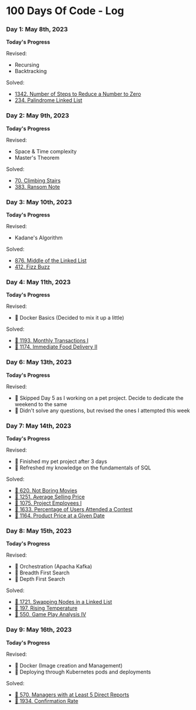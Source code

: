 # 100 Days Of Code - Log

### Day 1: May 8th, 2023

**Today's Progress**

Revised:
- Recursing
- Backtracking

Solved:
- [1342. Number of Steps to Reduce a Number to Zero](https://leetcode.com/problems/number-of-steps-to-reduce-a-number-to-zero/)
- [234. Palindrome Linked List](https://leetcode.com/problems/palindrome-linked-list/)

### Day 2: May 9th, 2023

**Today's Progress**

Revised:
- Space & Time complexity
- Master's Theorem

Solved:
- [70. Climbing Stairs](https://leetcode.com/problems/climbing-stairs/description/)
- [383. Ransom Note](https://leetcode.com/problems/ransom-note/)

### Day 3: May 10th, 2023

**Today's Progress**

Revised:
- Kadane's Algorithm

Solved:
- [876. Middle of the Linked List](https://leetcode.com/problems/middle-of-the-linked-list/)
- [412. Fizz Buzz](https://leetcode.com/problems/fizz-buzz/)

### Day 4: May 11th, 2023

**Today's Progress**

Revised:
- 📌 Docker Basics (Decided to mix it up a little)

Solved:
- [📌 1193. Monthly Transactions I](https://leetcode.com/problems/monthly-transactions-i/)
- [📌 1174. Immediate Food Delivery II](https://leetcode.com/problems/immediate-food-delivery-ii/)

### Day 6: May 13th, 2023

**Today's Progress**

Revised:
- 📌 Skipped Day 5 as I working on a pet project. Decide to dedicate the weekend to the same 
- 📌 Didn't solve any questions, but revised the ones I attempted this week

### Day 7: May 14th, 2023

**Today's Progress**

Revised:
- 📌 Finished my pet project after 3 days
- 📌 Refreshed my knowledge on the fundamentals of SQL

Solved:
- [📌 620. Not Boring Movies](https://leetcode.com/problems/not-boring-movies/)
- [📌 1251. Average Selling Price](https://leetcode.com/problems/average-selling-price/)
- [📌 1075. Project Employees I](https://leetcode.com/problems/project-employees-i/)
- [📌 1633. Percentage of Users Attended a Contest](https://leetcode.com/problems/percentage-of-users-attended-a-contest/)
- [📌 1164. Product Price at a Given Date](https://leetcode.com/problems/product-price-at-a-given-date/)

### Day 8: May 15th, 2023

**Today's Progress**

Revised:
- 📌 Orchestration (Apacha Kafka)
- 📌 Breadth First Search
- 📌 Depth First Search

Solved:
- [📌 1721. Swapping Nodes in a Linked List](https://leetcode.com/problems/swapping-nodes-in-a-linked-list/)
- [📌 197. Rising Temperature](https://leetcode.com/problems/rising-temperature/)
- [📌 550. Game Play Analysis IV](https://leetcode.com/problems/game-play-analysis-iv/)

### Day 9: May 16th, 2023

**Today's Progress**

Revised:
- 📌 Docker (Image creation and Management)
- 📌 Deploying through Kubernetes pods and deployments

Solved:
- [📌 570. Managers with at Least 5 Direct Reports](https://leetcode.com/problems/managers-with-at-least-5-direct-reports/)
- [📌 1934. Confirmation Rate](https://leetcode.com/problems/confirmation-rate/)
